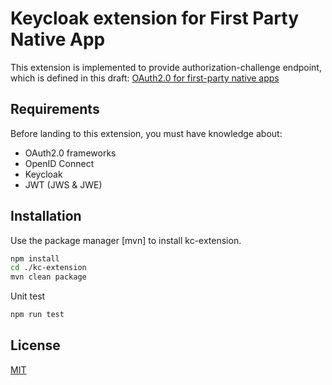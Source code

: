 # Keycloak extension for First Party Native App
This extension is implemented to provide authorization-challenge endpoint, which is defined in this draft: [OAuth2.0 for first-party native apps](https://www.ietf.org/archive/id/draft-parecki-oauth-first-party-native-apps-00.html)

## Requirements
Before landing to this extension, you must have knowledge about:
- OAuth2.0 frameworks
- OpenID Connect
- Keycloak
- JWT (JWS & JWE)


## Installation
Use the package manager [mvn] to install kc-extension.

```bash
npm install
cd ./kc-extension
mvn clean package
```

Unit test
```bash
npm run test
```


## License

[MIT](https://choosealicense.com/licenses/mit/)
